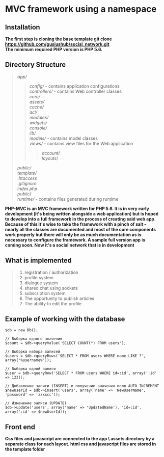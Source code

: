 MVC framework using a namespace
================================

Installation
--------------
**The first step is cloning the base template
git clone https://github.com/gusiushub/social_network.git** <br>
**The minimum required PHP version is PHP 5.6.**

Directory Structure
----------------------

> _app/_
>> _config/_  - contains application configurations<br>
>> _controllers/_    -    contains Web controller classes<br>
>>_core/_<br>
>>_assets/_<br>
>>_cache/_<br>
>>_acl/_<br>
>>_modules/_<br>
>>_widgets/_<br>
>>_console/_<br>
 >>_lib_/<br>
>>_models/_  -   contains model classes<br>
>>_views/_   -  contains view files for the Web application<br>
>>> _account_/<br>
>>> _layouts_/<br>
>>>
> _public/_<br>
> _template/_<br>
>._htaccess_<br>
>._gitignore_<br>
>_index.php_<br>
>_public_/<br>
>_runtime/_  - contains files generated during runtime <br>

**PHP-MVC is an MVC framework written for PHP 5.6. It is in very early development (it's being written
alongside a web application) but is hoped to develop into a full framework in the process of creating
said web app. Because of this it's wise to take the framework with a pinch of salt - nearly all the
classes are documented and most of the core components work properly but there will only be as much
documentation as is necessary to configure the framework. A sample full version app is coming soon.
Now it's a social network that is in development**

What is implemented
-------------------
> 1) registration / authorization
> 2) profile system
> 3) dialogue system
> 4) shared chat using sockets
> 5) subscription system
> 6) The opportunity to publish articles
> 7) The ability to edit the profile

Example of working with the database
-------------------------------------
    $db = new Db();
    
    // Выборка одного значения
    $count = $db->queryValue('SELECT COUNT(*) FROM users');
    
    // Выборка набора записей
    $users = $db->queryRows('SELECT * FROM users WHERE name LIKE ?', array('%username%'));
    
    // Выборка одной записи
    $user = $db->queryRow('SELECT * FROM users WHERE id=:id', array(':id' => 123));
    
    // Добавление записи (INSERT) и получение значения поля AUTO_INCREMENT
    $newUserId = $db->insert('users', array('name' => 'NewUserName', 'password' => 'zzxxcc'));
    
    // Изменение записи (UPDATE)
    $db->update('users', array('name' => 'UpdatedName'), 'id=:id', array(':id' => $newUserId));
    
Front end
----------    
**Css files and javascript are connected to the app \ assets directory by a separate class for each layout.
html css and javascript files are stored in the template folder**
